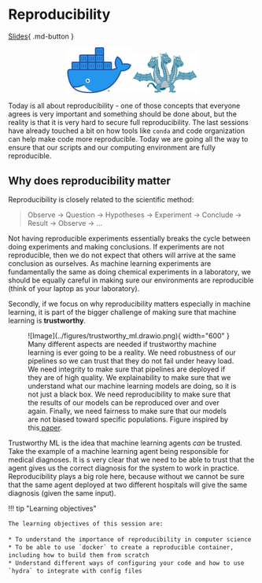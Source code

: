 # Reproducibility

[Slides](../slides/Reproducibility.pdf){ .md-button }

<p align="center">
  <img src="../figures/icons/docker.png" width="130">
  <img src="../figures/icons/hydra.png" width="130">
</p>

Today is all about reproducibility - one of those concepts that everyone agrees is very important and something should
be done about, but the reality is that it is very hard to secure full reproducibility. The last sessions have already
touched a bit on how tools like `conda` and code organization can help make code more reproducible. Today we are going
all the way to ensure that our scripts and our computing environment are fully reproducible.

## Why does reproducibility matter
Reproducibility is closely related to the scientific method:

> Observe -> Question -> Hypotheses -> Experiment -> Conclude -> Result -> Observe -> ...

Not having reproducible experiments essentially breaks the cycle between doing experiments and making conclusions.
If experiments are not reproducible, then we do not expect that others will arrive at the same conclusion as ourselves.
As machine learning experiments are fundamentally the same as doing chemical experiments in a laboratory, we should be
equally careful in making sure our environments are reproducible (think of your laptop as your laboratory).

Secondly, if we focus on why reproducibility matters especially in machine learning, it is part of the bigger challenge
of making sure that machine learning is **trustworthy**.

<figure markdown>
![Image](../figures/trustworthy_ml.drawio.png){ width="600" }
<figcaption>
Many different aspects are needed if trustworthy machine learning is ever going to be a reality. We need robustness of
our pipelines so we can trust that they do not fail under heavy load. We need integrity to make sure that pipelines are
deployed if they are of high quality. We explainability to make sure that we understand what our machine learning models
are doing, so it is not just a black box. We need reproducibility to make sure that the results of our models can be
reproduced over and over again. Finally, we need fairness to make sure that our models are not biased toward specific
populations. Figure inspired by this<a href="https://arxiv.org/abs/2209.06529"> paper</a>.
</figcaption>
</figure>

Trustworthy ML is the idea that machine learning agents *can* be trusted. Take the example of a machine
learning agent being responsible for medical diagnoses. It is s very clear that we need to be able to trust that the
agent gives us the correct diagnosis for the system to work in practice. Reproducibility plays a big role here,
because without we cannot be sure that the same agent deployed at two different hospitals will give the same
diagnosis (given the same input).

!!! tip "Learning objectives"

    The learning objectives of this session are:

    * To understand the importance of reproducibility in computer science
    * To be able to use `docker` to create a reproducible container, including how to build them from scratch
    * Understand different ways of configuring your code and how to use `hydra` to integrate with config files
